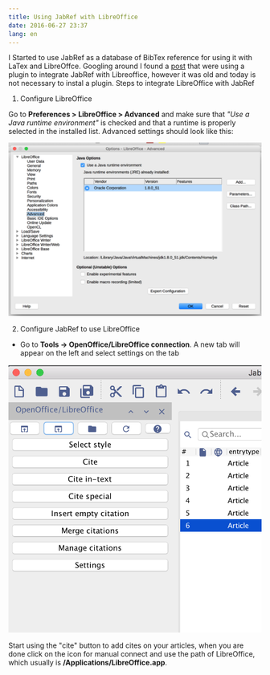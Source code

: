 ```yaml
---
title: Using JabRef with LibreOffice
date: 2016-06-27 23:37
lang: en
---
```


I Started to use JabRef as a database of BibTex reference for using it with LaTex and LibreOffce.
Googling around I found a [post](http://homepage.agrl.ethz.ch/~eugsterw/knowhow/jabref-libreoffice/) that were using a plugin to integrate JabRef with Libreoffice, however it was old and today is not necessary to instal a plugin.
Steps to integrate LibreOffice with JabRef

1. Configure LibreOffice

Go to **Preferences > LibreOffice > Advanced** and make sure that *"Use a Java runtime environment"* is checked and that a runtime is properly selected in the installed list.
Advanced settings should look like this:

![alt text](https://raw.githubusercontent.com/llazzaro/llazzaro.github.io/master/_posts/Screen%20Shot%202016-06-28%20at%2012.00.16%20AM.png "Logo Title Text 1")


2. Configure JabRef to use LibreOffice

* Go to **Tools -> OpenOffice/LibreOffice connection**. A new tab will appear on the left and select settings on the tab

![alt text](https://raw.githubusercontent.com/llazzaro/llazzaro.github.io/master/_posts/Screen%20Shot%202016-06-28%20at%2012.00.25%20AM.png "Logo Title Text 1")

Start using the "cite" button to add cites on  your articles, when you are done click on the icon for manual connect and use the path of LibreOffice, which usually is **/Applications/LibreOffice.app**.

